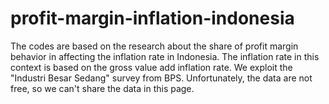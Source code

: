 # profit-margin-inflation-indonesia
The codes are based on the research about the share of profit margin behavior in affecting the inflation rate in Indonesia. The inflation rate in this context is based on the gross value add inflation rate. We exploit the "Industri Besar Sedang" survey from BPS. Unfortunately, the data are not free, so we can't share the data in this page.
